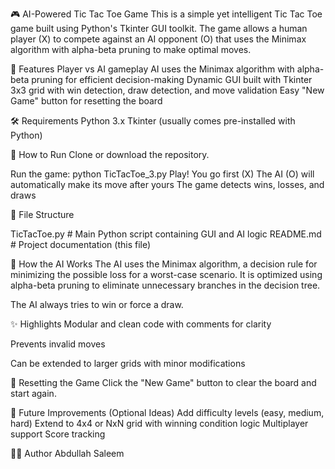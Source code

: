 🎮 AI-Powered Tic Tac Toe Game
This is a simple yet intelligent Tic Tac Toe game built using Python's Tkinter GUI toolkit. The game allows a human player (X) to compete against an AI opponent (O) that uses the Minimax algorithm with alpha-beta pruning to make optimal moves.

🧠 Features
Player vs AI gameplay
AI uses the Minimax algorithm with alpha-beta pruning for efficient decision-making
Dynamic GUI built with Tkinter
3x3 grid with win detection, draw detection, and move validation
Easy "New Game" button for resetting the board

🛠️ Requirements
Python 3.x
Tkinter (usually comes pre-installed with Python)

🚀 How to Run
Clone or download the repository.

Run the game:
python TicTacToe_3.py
Play!
You go first (X)
The AI (O) will automatically make its move after yours
The game detects wins, losses, and draws

📁 File Structure

TicTacToe.py         # Main Python script containing GUI and AI logic
README.md            # Project documentation (this file)

🧠 How the AI Works
The AI uses the Minimax algorithm, a decision rule for minimizing the possible loss for a worst-case scenario.
It is optimized using alpha-beta pruning to eliminate unnecessary branches in the decision tree.

The AI always tries to win or force a draw.

✨ Highlights
Modular and clean code with comments for clarity

Prevents invalid moves

Can be extended to larger grids with minor modifications

🔄 Resetting the Game
Click the "New Game" button to clear the board and start again.

📌 Future Improvements (Optional Ideas)
Add difficulty levels (easy, medium, hard)
Extend to 4x4 or NxN grid with winning condition logic
Multiplayer support
Score tracking

🧑‍💻 Author
Abdullah Saleem


